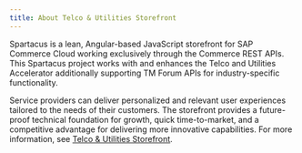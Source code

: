 ```yaml
---
title: About Telco & Utilities Storefront
---
```


Spartacus is a lean, Angular-based JavaScript storefront for SAP Commerce Cloud working exclusively through the Commerce REST APIs. This Spartacus project works with and enhances the Telco and Utilities Accelerator additionally supporting TM Forum APIs for industry-specific functionality.

Service providers can deliver personalized and relevant user experiences tailored to the needs of their customers. The storefront provides a future-proof technical foundation for growth, quick time-to-market, and a competitive advantage for delivering more innovative capabilities. For more information, see [Telco & Utilities Storefront](https://help.sap.com/viewer/4c33bf189ab9409e84e589295c36d96e/latest/en-US/8af76e0086691014b65a94b19f679088.html).
